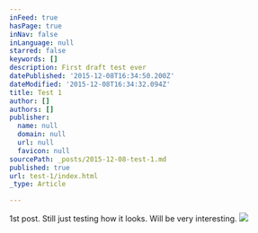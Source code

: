 ```yaml
---
inFeed: true
hasPage: true
inNav: false
inLanguage: null
starred: false
keywords: []
description: First draft test ever
datePublished: '2015-12-08T16:34:50.200Z'
dateModified: '2015-12-08T16:34:32.094Z'
title: Test 1
author: []
authors: []
publisher:
  name: null
  domain: null
  url: null
  favicon: null
sourcePath: _posts/2015-12-08-test-1.md
published: true
url: test-1/index.html
_type: Article

---
```

1st post. Still just testing how it looks. Will be very interesting. ![](https://the-grid-user-content.s3-us-west-2.amazonaws.com/e9874d9e-eb2a-4276-8b50-ceb5f612d5c4.jpg)